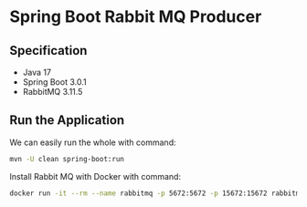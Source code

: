 # Spring Boot Rabbit MQ Producer

## Specification
- Java 17
- Spring Boot 3.0.1
- RabbitMQ 3.11.5

## Run the Application 

We can easily run the whole with command:

```bash
mvn -U clean spring-boot:run
```

Install Rabbit MQ with Docker with command:

```bash
docker run -it --rm --name rabbitmq -p 5672:5672 -p 15672:15672 rabbitmq:3.11-management
```
